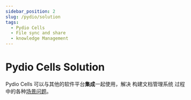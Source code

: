 ```yaml
---
sidebar_position: 2
slug: /pydio/solution
tags:
  - Pydio Cells
  - File sync and share
  - knowledge Management
---
```


# Pydio Cells Solution


Pydio Cells 可以与其他的软件平台**集成**一起使用，解决 构建文档管理系统 过程中的各种[场景问题](#)。